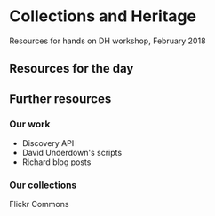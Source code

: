# Collections and Heritage
Resources for hands on DH workshop, February 2018

<h2>Resources for the day</h2>

<h2>Further resources</h2>

<h3>Our work</h3>

<ul>
<li>Discovery API
<li>David Underdown's scripts
<li>Richard blog posts
</ul>

<h3>Our collections</h3>

Flickr
Commons
